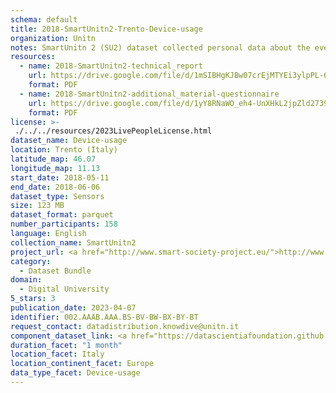 ```yaml
---
schema: default
title: 2018-SmartUnitn2-Trento-Device-usage
organization: Unitn
notes: SmartUnitn 2 (SU2) dataset collected personal data about the everyday life of 158 university students at University of Trento by i-Log application installed on their smartphones. The SU2 data contains (1) participants’ synchronic data about profile, e.g., demographics, routines, personality; (2) participants’ diachronic data over a period of four weeks, including data from 34 sensors, both hardware and software, associated to around 100+ thousand self-reported annotations from participants.
resources:
  - name: 2018-SmartUnitn2-technical_report
    url: https://drive.google.com/file/d/1mSIBHgKJBw07crEjMTYEi3ylpPL-62fB/view?usp=sharing
    format: PDF
  - name: 2018-SmartUnitn2-additional_material-questionnaire
    url: https://drive.google.com/file/d/1yY8RNaWO_eh4-UnXHkL2jpZld2739K3K/view?usp=share_link
    format: PDF
license: >-
 ./../../resources/2023LivePeopleLicense.html
dataset_name: Device-usage
location: Trento (Italy)
latitude_map: 46.07
longitude_map: 11.13
start_date: 2018-05-11
end_date: 2018-06-06
dataset_type: Sensors
size: 123 MB
dataset_format: parquet
number_participants: 158
language: English
collection_name: SmartUnitn2
project_url: <a href="http://www.smart-society-project.eu/">http://www.smart-society-project.eu/</a>
category: 
  - Dataset Bundle
domain: 
  - Digital University
5_stars: 3
publication_date: 2023-04-07
identifier: 002.AAAB.AAA.BS-BV-BW-BX-BY-BT
request_contact: datadistribution.knowdive@unitn.it
component_dataset_link: <a href="https://datascientiafoundation.github.io/LivePeople/datasets/2018-SU2-Trento-Airplane%20Mode%20Event/">2018-SU2-Trento-Airplane Mode Event</a>, <a href="https://datascientiafoundation.github.io/LivePeople/datasets/2018-SU2-Trento-Battery%20Charge%20Event/">2018-SU2-Trento-Battery Charge Event</a>, <a href="https://datascientiafoundation.github.io/LivePeople/datasets/2018-SU2-Trento-Doze%20Mode/">2018-SU2-Trento-Doze Mode</a>, <a href="https://datascientiafoundation.github.io/LivePeople/datasets/2018-SU2-Trento-Ringmode%20Event/">2018-SU2-Trento-Ringmode Event</a>, <a href="https://datascientiafoundation.github.io/LivePeople/datasets/2018-SU2-Trento-Screen%20Event/">2018-SU2-Trento-Screen Event</a>, <a href="https://datascientiafoundation.github.io/LivePeople/datasets/2018-SU2-Trento-Touch%20Event/">2018-SU2-Trento-Touch Event</a>
duration_facet: "1 month"
location_facet: Italy
location_continent_facet: Europe
data_type_facet: Device-usage
---
```

